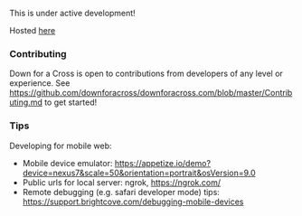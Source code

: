 This is under active development!

Hosted [here](http://www.downforacross.com)

### Contributing

Down for a Cross is open to contributions from developers of any level or experience.
See https://github.com/downforacross/downforacross.com/blob/master/Contributing.md to get started!

### Tips
Developing for mobile web:
- Mobile device emulator: https://appetize.io/demo?device=nexus7&scale=50&orientation=portrait&osVersion=9.0
- Public urls for local server: ngrok, https://ngrok.com/
- Remote debugging (e.g. safari developer mode) tips: https://support.brightcove.com/debugging-mobile-devices
